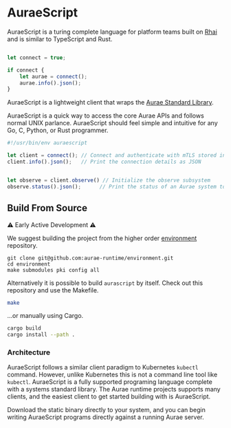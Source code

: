 # AuraeScript

AuraeScript is a turing complete language for platform teams built on [Rhai](https://rhai.rs/book/) and is similar to TypeScript and Rust.

```typescript

let connect = true;

if connect {
    let aurae = connect();
    aurae.info().json();
}

```

AuraeScript is a lightweight client that wraps the [Aurae Standard Library](https://github.com/aurae-runtime/api/blob/main/README.md#the-aurae-standard-library). 

AuraeScript is a quick way to access the core Aurae APIs and follows normal UNIX parlance. AuraeScript should feel simple and intuitive for any Go, C, Python, or Rust programmer.

```typescript
#!/usr/bin/env auraescript

let client = connect(); // Connect and authenticate with mTLS stored in a ~/.aurae/config
client.info().json();   // Print the connection details as JSON


let observe = client.observe() // Initialize the observe subsystem
observe.status().json();      // Print the status of an Aurae system to JSON
```

## Build From Source

⚠️ Early Active Development ⚠️

We suggest building the project from the higher order [environment](https://github.com/aurae-runtime/environment) repository.

```
git clone git@github.com:aurae-runtime/environment.git
cd environment
make submodules pki config all
```

Alternatively it is possible to build `aurascript` by itself. Check out this repository and use the Makefile.

```bash
make
```

...or manually using Cargo. 

```bash
cargo build 
cargo install --path .
```

### Architecture 

AuraeScript follows a similar client paradigm to Kubernetes `kubectl` command. However, unlike Kubernetes this is not a command line tool like `kubectl`. AuraeScript is a fully supported programing language complete with a systems standard library. The Aurae runtime projects supports many clients, and the easiest client to get started building with is AuraeScript.

Download the static binary directly to your system, and you can begin writing AuraeScript programs directly against a running Aurae server.


